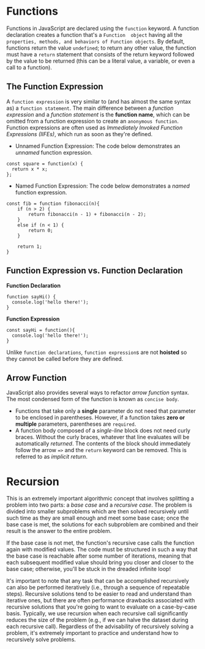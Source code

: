 # Functions
Functions in JavaScript are declared using the `function` keyword. A function declaration creates a function that's a `Function 
object` having all the `properties, methods, and behaviors of Function objects`. By default, functions return the value `undefined`; to return any other value, the function must have a `return` statement that consists of the return keyword followed by the value to be returned (this can be a literal value, a variable, or even a call to a function).

## The Function Expression
A `function expression` is very similar to (and has almost the same syntax as) a `function statement`. The main difference between a _function expression_ and a _function statement_ is the **function name**, which can be omitted from a function expression to create an `anonymous function`. Function expressions are often used as _Immediately Invoked Function Expressions (IIFEs)_, which run as soon as they're defined.
* Unnamed Function Expression: The code below demonstrates an _unnamed_ function expression.
```
const square = function(x) {
  return x * x;
};
```
* Named Function Expression: The code below demonstrates a _named_ function expression.
```
const fib = function fibonacci(n){
    if (n > 2) {
        return fibonacci(n - 1) + fibonacci(n - 2);
    }
    else if (n < 1) {
        return 0;
    }
   
    return 1;
}
```

## Function Expression vs. Function Declaration
**Function Declaration**
```
function sayHi() {
  console.log('hello there!');
}
```

**Function Expression**
```
const sayHi = function(){
  console.log('hello there!');
}
```
Unlike `function declarations`, `function expression`s are not **hoisted** so they cannot be called before they are defined.

## Arrow Function
JavaScript also provides several ways to refactor _arrow function_ syntax. The most condensed form of the function is known as `concise body`. 
* Functions that take only a **single** parameter do not need that parameter to be enclosed in parentheses. However, if a function takes **zero or multiple** parameters, parentheses are `required`.
* A function body composed of a _single-line_ block does not need curly braces. Without the curly braces, whatever that line evaluates will be automatically _returned_. The contents of the block should immediately follow the arrow `=>` and the `return` keyword can be removed. This is referred to as _implicit return_.

# Recursion
This is an extremely important algorithmic concept that involves splitting a problem into two parts: a _base case_ and a _recursive case_. The problem is divided into smaller subproblems which are then solved recursively until such time as they are small enough and meet some base case; once the base case is met, the solutions for each subproblem are combined and their result is the answer to the entire problem. 


If the base case is not met, the function's recursive case calls the function again with modified values. The code must be structured in such a way that the base case is reachable after some number of iterations, meaning that each subsequent modified value should bring you closer and closer to the base case; otherwise, you'll be stuck in the dreaded infinite loop!


It's important to note that any task that can be accomplished recursively can also be performed iteratively (i.e., through a sequence of repeatable steps). Recursive solutions tend to be easier to read and understand than iterative ones, but there are often performance drawbacks associated with recursive solutions that you're going to want to evaluate on a case-by-case basis. Typically, we use recursion when each recursive call significantly reduces the size of the problem (e.g., if we can halve the dataset during each recursive call). Regardless of the advisability of recursively solving a problem, it's extremely important to practice and understand how to recursively solve problems.

